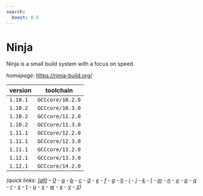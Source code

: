 ```yaml
---
search:
  boost: 0.5
---
```

# Ninja

Ninja is a small build system with a focus on speed.

*homepage*: <https://ninja-build.org/>

version | toolchain
--------|----------
``1.10.1`` | ``GCCcore/10.2.0``
``1.10.2`` | ``GCCcore/10.3.0``
``1.10.2`` | ``GCCcore/11.2.0``
``1.10.2`` | ``GCCcore/11.3.0``
``1.11.1`` | ``GCCcore/12.2.0``
``1.11.1`` | ``GCCcore/12.3.0``
``1.11.1`` | ``GCCcore/13.2.0``
``1.12.1`` | ``GCCcore/13.3.0``
``1.12.1`` | ``GCCcore/14.2.0``


*(quick links: [(all)](../index.md) - [0](../0/index.md) - [a](../a/index.md) - [b](../b/index.md) - [c](../c/index.md) - [d](../d/index.md) - [e](../e/index.md) - [f](../f/index.md) - [g](../g/index.md) - [h](../h/index.md) - [i](../i/index.md) - [j](../j/index.md) - [k](../k/index.md) - [l](../l/index.md) - [m](../m/index.md) - [n](../n/index.md) - [o](../o/index.md) - [p](../p/index.md) - [q](../q/index.md) - [r](../r/index.md) - [s](../s/index.md) - [t](../t/index.md) - [u](../u/index.md) - [v](../v/index.md) - [w](../w/index.md) - [x](../x/index.md) - [y](../y/index.md) - [z](../z/index.md))*

